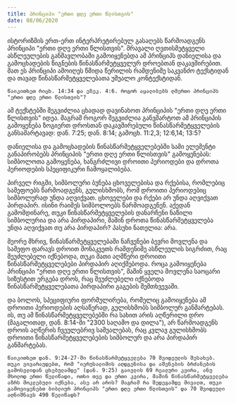 ```yaml
---
title: პრინციპი "ერთი დღე ერთი წლისთვის"
date: 08/06/2020
---
```


ისტორიზმის ერთ-ერთ ინტერპრეტირებულ გასაღებს წარმოადგენს პრინციპი "ერთი დღე ერთი წლისთვის". მრავალი ღვთისმეტყველი ასწლეულების განმავლობაში გამოიყენებდა ამ პრინციპს დანიელისა და გამოცხადების წიგნების წინასწარმეტყველურ დროებთან დაკავშირებით. მათ ეს პრინციპი ამოიღეს წმიდა წერილის რამდენიმე საკვანძო ტექსტიდან და თავად წინასწარმეტყველებათა უშუალო კონტექსტიდან.

`წაიკითხეთ რიცხ. 14:34 და ეზეკ. 4:6. როგორ აყალიბებს ღმერთი პრინციპს "ერთი დღე ერთი წლისთვის"?`

ამ ტექსტებში შეგვიძლია ცხადად დავინახოთ პრინციპის "ერთი დღე ერთი წლისთვის" იდეა. მაგრამ როგორ შეგვიძლია განვმარტოთ ამ პრინციპის გამოყენება ზოგიერთ დროსთან დაკავშირებული წინასწარმეტყველების განსამარტავად: დან. 7:25; დან. 8:14; გამოცხ. 11:2,3; 12:6,14; 13:5?

დანიელისა და გამოცხადების წინასწარმეტყველებებში სამი ელემენტი განაპირობებს პრინციპის "ერთი დღე ერთი წლისთვის" გამოყენებას: სიმბოლოთა გამოყენება, ხანგრძლივი დროითი პერიოდები და დროთა პერიოდების სპეციფიკური ჩამოყალიბება.

პირველ რიგში, სიმბოლური ბუნება ცხოველებისა და რქებისა, რომლებიც სამეფოებს წარმოადგენს, გულისხმობს, რომ დროითი პერიოდებიც სიმბოლურად უნდა აღვიქვათ. ცხოველები და რქები არ უნდა აღვიქვათ პირდაპირ. ისინი რაიმეს სიმბოლოებს წარმოადგენენ. აქედან გამომდინარე, თუკი წინასწარმეტყველების დანარჩენი ნაწილი სიმბოლურია და არა პირდაპირი, მაშინ დროთა წინასწარმეტყველება უნდა აღვიქვათ თუ არა პირდაპირ? პასუხი ნათელია: არა.

მეორე მხრივ, წინასწარმეტყველებაში ნაჩვენები ბევრი მოვლენა და სამეფო ფარავს დროით მონაკვეთს რამდენიმე ასწლეულის სიგრძით, რაც შეუძლებელი იქნებოდა, თუკი მათი აღმწერი დროითი წინასწარმეტყველებები პირდაპირ აღიქმებოდა. როცა გამოიყენება პრინციპი "ერთი დღე ერთი წლისთვის", მაშინ ყველა მოვლენა საოცარი სიზუსტით ერგება დროს, რაც შეუძლებელი იქნებოდა წინასწარმეტყველებათა პირდაპირი გაგების შემთხვევაში.

და ბოლოს, სპეციფიური ფორმულირება, რომელიც გამოიყენება ამ დროითი პერიოდების აღსაწერად, გულისხმობს სიმბოლურ განმარტებას. ის, თუ ამ წინასწარმეტყველებებში რა სახით არის აღწერილი დრო (მაგალითად, დან. 8:14-ში "2300 საღამო და დილა"), არ წარმოადგენს დროის აღწერის ჩვეულებრივ საშუალებას, რაც კვლავ გულისხმობს დროითი წინასწარმეტყველებების სიმბოლურ და არა პირდაპირ განმარტებას.

`წაიკითხეთ დან. 9:24-27-ში წინასწარმეტყველება 70 შვიდეულის შესახებ. თუკი ვივარაუდებთ, რომ "იერუსალიმის აღდგენისა და აშენების ბრძანების გამოსვლიდან ცხებულამდე" (დან. 9:25) გაივლის 69 რეალური კვირა, ანუ მხოლოდ ერთი წელიწადი, ოთხი თვე და ერთი კვირა, მაშინ წინასწარმეტყველება აზრს მოკლებული იქნება, ასე არ არის? მაგრამ რა შედეგამდე მივალთ, თუკი გამოვიყენებთ ბიბლიურ პრინციპს "ერთი დღე ერთი წლისთვის" და 70 შვიდეული აღნიშნავს 490 წელიწადს?`